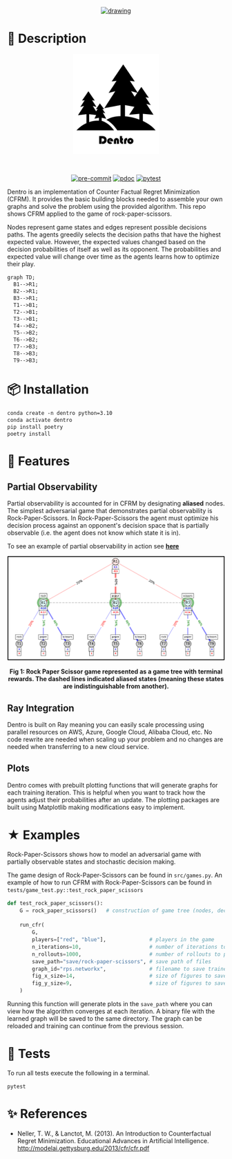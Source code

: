 <p align="center">
  <a href="https://llcad-github-dev.llan.ll.mit.edu/wi32347/wi32347">
    <img src="https://drive.google.com/uc?export=view&id=1yFte-RASCcF1ahkYg1Jybavi-gWje8kp" alt="drawing" width="500"/>
  </a>
</p>

# 📒 Description

<p align="center">
    <img src="docs/pics/program_logo.png" alt="drawing" width="200"/>
</p>

<p align="center">
  <a href="https://devguide.python.org/versions/">              <img alt="" src="https://img.shields.io/badge/python-3.10|3.11-blue?logo=python&logoColor=white"></a>
  <a href="https://docs.github.com/en/actions/quickstart">      <img alt="" src="https://img.shields.io/badge/CI-github-blue?logo=github&logoColor=white"></a>
  <a href="https://black.readthedocs.io/en/stable/index.html">  <img alt="" src="https://img.shields.io/badge/code%20style-black-blue"></a>
</p>

<p align="center">
  <a href="https://llcad-github-dev.llan.ll.mit.edu/wi32347/dentro/actions/workflows/pre-commit.yml">  <img alt="pre-commit" src="https://llcad-github-dev.llan.ll.mit.edu/wi32347/dentro/actions/workflows/pre-commit.yml/badge.svg"></a>
  <a href="https://llcad-github-dev.llan.ll.mit.edu/wi32347/dentro/actions/workflows/pdoc.yml">        <img alt="pdoc"       src="https://llcad-github-dev.llan.ll.mit.edu/wi32347/dentro/actions/workflows/pdoc.yml/badge.svg"></a>
  <a href="https://llcad-github-dev.llan.ll.mit.edu/wi32347/dentro/actions/workflows/pytest.yml">      <img alt="pytest"     src="https://llcad-github-dev.llan.ll.mit.edu/wi32347/dentro/actions/workflows/pytest.yml/badge.svg"></a>
</p>

Dentro is an implementation of Counter Factual Regret Minimization (CFRM).  It provides the basic building blocks needed to assemble your own graphs and solve the problem using the provided algorithm.  This repo shows CFRM applied to the game of rock-paper-scissors.

Nodes represent game states and edges represent possible decisions paths.  The agents greedily selects the decision paths that have the highest expected value.  However, the expected values changed based on the decision probabilities of itself as well as its opponent.  The probabilities and expected value will change over time as the agents learns how to optimize their play.

```mermaid
graph TD;
  B1-->R1;
  B2-->R1;
  B3-->R1;
  T1-->B1;
  T2-->B1;
  T3-->B1;
  T4-->B2;
  T5-->B2;
  T6-->B2;
  T7-->B3;
  T8-->B3;
  T9-->B3;
```
# 📦 Installation

```terminal
conda create -n dentro python=3.10
conda activate dentro
pip install poetry
poetry install
```

# 🚀 Features
## Partial Observability
Partial observability is accounted for in CFRM by designating **aliased** nodes.  The simplest adversarial game that demonstrates partial observability is Rock-Paper-Scissors.  In Rock-Paper-Scissors the agent must optimize his decision process against an opponent's decision space that is partially observable (i.e. the agent does not know which state it is in).

To see an example of partial observability in action see [**here**](https://drive.google.com/file/d/1Z9IIOUuyM3wpZSTl5hxbEmediSaOe3-z/view?usp=share_link)

<p align="center">
    <img src="docs/pics/aliasing.png" alt="drawing" width="1000"/>
</p>

<p align="center">
    <b>Fig 1: Rock Paper Scissor game represented as a game tree with terminal rewards.  The dashed lines indicated aliased states (meaning these states are indistinguishable from another).</b>
</p>

## Ray Integration
Dentro is built on Ray meaning you can easily scale processing using parallel resources on AWS, Azure, Google Cloud, Alibaba Cloud, etc.  No code rewrite are needed when scaling up your problem and no changes are needed when transferring to a new cloud service.

## Plots
Dentro comes with prebuilt plotting functions that will generate graphs for each training iteration.  This is helpful when you want to track how the agents adjust their probabilities after an update.  The plotting packages are built using Matplotlib making modifications easy to implement.

# ★ Examples
Rock-Paper-Scissors shows how to model an adversarial game with partially observable states and stochastic decision making.

The game design of Rock-Paper-Scissors can be found in `src/games.py`.  An example of how to run CFRM with Rock-Paper-Scissors can be found in `tests/game_test.py::test_rock_paper_scissors`

```python
def test_rock_paper_scissors():
    G = rock_paper_scissors()   # construction of game tree (nodes, decision branches, and terminal rewards)

    run_cfr(
        G,
        players=["red", "blue"],              # players in the game
        n_iterations=10,                      # number of iterations to run
        n_rollouts=1000,                      # number of rollouts to perform per update
        save_path="save/rock-paper-scissors", # save path of files
        graph_id="rps.networkx",              # filename to save trained weights to
        fig_x_size=14,                        # size of figures to save
        fig_y_size=9,                         # size of figures to save
    )
```

Running this function will generate plots in the `save_path` where you can view how the algorithm converges at each iteration.  A binary file with the learned graph will be saved to the same directory.  The graph can be reloaded and training can continue from the previous session.

# 🎼 Tests
To run all tests execute the following in a terminal.

```terminal
pytest
```

# ✨ References
* Neller, T. W., & Lanctot, M. (2013). An Introduction to Counterfactual Regret Minimization. Educational Advances in Artificial Intelligence. http://modelai.gettysburg.edu/2013/cfr/cfr.pdf
